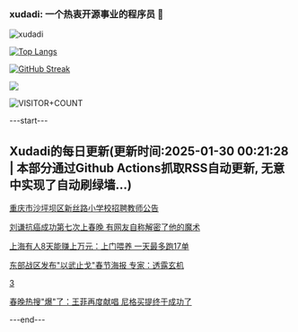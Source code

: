 ### xudadi: 一个热衷开源事业的程序员 👋

![xudadi](https://github-readme-stats-git-masterorgs-github-readme-stats-team.vercel.app/api?username=xudadi)

[![Top Langs](https://github-readme-stats.vercel.app/api/top-langs/?username=xudadi)](https://github.com/anuraghazra/github-readme-stats)

[![GitHub Streak](https://streak-stats.demolab.com?user=xudadi&locale=zh_Hans)](https://git.io/streak-stats)

![](https://raw.githubusercontent.com/xudadi/xudadi/main/assets/github-contribution-grid-snake.svg)

![VISITOR+COUNT](https://komarev.com/ghpvc/?username=xudadi&label=VISITOR+COUNT)


---start---

## Xudadi的每日更新(更新时间:2025-01-30 00:21:28 | 本部分通过Github Actions抓取RSS自动更新, 无意中实现了自动刷绿墙...)

[重庆市沙坪坝区新丝路小学校招聘教师公告](https://www.gongkaoleida.com/article/2277560)

[刘谦抗癌成功第七次上春晚 有网友自称解密了他的魔术](https://m.163.com/news/article/JN1OP03K053469M5.html)

[上海有人8天能赚上万元：上门喂养 一天最多跑17单](https://m.163.com/news/article/JN2SEL7G055040N3.html)

[东部战区发布"以武止戈"春节海报 专家：透露玄机](https://m.163.com/news/article/JN2O3P6O0514R9OJ.html)

[3](https://m.163.com/touch/news/sub/domestic)

[春晚热搜"爆"了：王菲再度献唱 尼格买提终于成功了](https://m.163.com/news/article/JN1AOE3V0512B07B.html)

---end---
